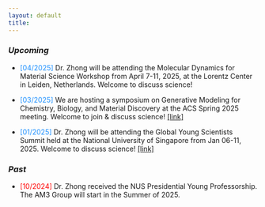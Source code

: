 ```yaml
---
layout: default
title: 
---
```


### *Upcoming*

* <span style="color: DodgerBlue">[04/2025]</span> Dr. Zhong will be attending the Molecular Dynamics for Material Science Workshop from April 7-11, 2025, at the Lorentz Center in Leiden, Netherlands. Welcome to discuss science!

* <span style="color: DodgerBlue">[03/2025]</span> We are hosting a symposium on Generative Modeling for Chemistry, Biology, and Material Discovery at the ACS Spring 2025 meeting. Welcome to join & discuss science! [[link]](https://callforabstracts.acs.org/acsspring2025/COMP)

* <span style="color: DodgerBlue">[01/2025]</span> Dr. Zhong will be attending the Global Young Scientists Summit held at the National University of Singapore from Jan 06-11, 2025. Welcome to discuss science! [[link]](https://gyss.nrf.gov.sg/)

### *Past*

* <span style="color: Red">[10/2024]</span> Dr. Zhong received the NUS Presidential Young Professorship. The AM3 Group will start in the Summer of 2025.